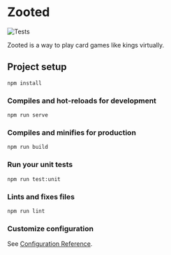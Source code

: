 # Zooted

![Tests](https://github.com/toastking/virtual-cards/workflows/Tests/badge.svg?branch=master)

Zooted is a way to play card games like kings virtually.

## Project setup

```
npm install
```

### Compiles and hot-reloads for development

```
npm run serve
```

### Compiles and minifies for production

```
npm run build
```

### Run your unit tests

```
npm run test:unit
```

### Lints and fixes files

```
npm run lint
```

### Customize configuration

See [Configuration Reference](https://cli.vuejs.org/config/).
